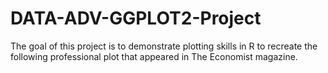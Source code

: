 # DATA-ADV-GGPLOT2-Project
The goal of this project is to demonstrate plotting skills in R to recreate the following professional plot that appeared in The Economist magazine.
